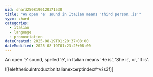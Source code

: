 ```yaml
---
uid: shard2508190120371530
title: "An open 'e' sound in Italian means 'third person..is'"
type: shard
categories:
  - italian
  - language
  - pronunciation
dateCreated: 2025-08-19T01:20:37+08:00
dateModified: 2025-08-19T01:23:27+08:00
---
```

An open 'e' sound, spelled 'è', in Italian means 'He is', 'She is', or, 'It is'.

![[eleftheriouIntroductionItalianexcerptindex#^v2s3f]]